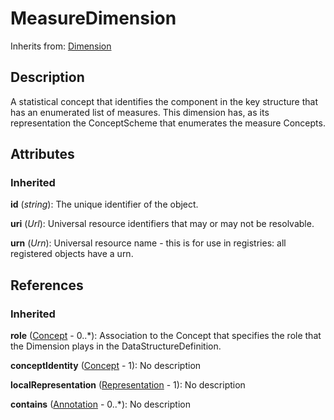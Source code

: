 
# MeasureDimension

Inherits from: [Dimension](Dimension.md)



## Description

A statistical concept that identifies the component in the key structure that has an enumerated list of measures. This dimension has, as its representation the ConceptScheme that enumerates the measure Concepts.


## Attributes

### Inherited

**id** (*string*): The unique identifier of the object.

**uri** (*Url*): Universal resource identifiers that may or may not be resolvable.

**urn** (*Urn*): Universal resource name - this is for use in registries: all registered objects have a urn.



## References

### Inherited

**role** ([Concept](../ConceptScheme/Concept.md) - 0..*): Association to the Concept that specifies the role that the Dimension plays in the DataStructureDefinition.

**conceptIdentity** ([Concept](../ConceptScheme/Concept.md) - 1): No description

**localRepresentation** ([Representation](../Base/Representation.md) - 1): No description

**contains** ([Annotation](../Base/Annotation.md) - 0..*): No description





